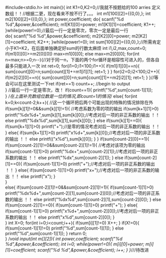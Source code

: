 #include<stdio.h>
int main(){
	int K1=0,K2=0;//我就不按题给的100 arries 定义数组！！//根据二更，现在看来不按不行了。。。 
	int m1[100][2]={{0,0},};
	int m2[100][2]={{0,0},};
	int power,coefficient;
 	do{ 
	 	scanf("%d %d",&power,&coefficient);
 		m1[K1][0]=power;
 		m1[K1][1]=coefficient;
 		K1++;
	}while(power!=0);//最后一行一定是零次，零次一定是最后一行 	
 	do{
 		scanf("%d %d",&power,&coefficient);
 		m2[K2][0]=power;
 		m2[K2][1]=coefficient;
 		K2++;
	}while(power!=0);
	int sum[100][2]={{0,0},};//所需肯定小于K1+K2，在后面单独确定好sum的行数太麻烦 
    int i1,i2,max,count=0;
    if(m1[0][0]>=m2[0][0])
	max=m1[0][0];
	else
	max=m2[0][0];
	for(int n=max;n>=0;n--){//对于同一n，下面的两个for循环是相容性可进入的，但各自最多只能进入一次 
		int ret=0;
    	for(i1=0;i1<100;i1++){
    		if(m1[i1][0]==n){
    			sum[count][0]=n;sum[count][1]+=m1[i1][1];
    			ret=1;
			}
		}
		for(i2=0;i2<100;i2++){
    		if(m2[i2][0]==n){
    			sum[count][0]=n;sum[count][1]+=m2[i2][1];
    			ret=1;
			}
		}//等会可以在这里测试一下ret 
		if(ret==1) 
		count++;
		//begin to output			    
	}							//最后一行一定是零次，改！ 
	if(count==1){
		printf("%d",sum[count-1][1]);	
	}
	/*在上面补充数组位数是一位的情况,即count=1的情况*/ 
	else{
		for(int k=0;k<count-2;k++){   //这一个循环把后两个可能出现的特殊的情况排除在外 
			if(sum[k][1]!=0&&sum[k][1]!=1){	 //考虑系数为零的项的输出 
				if(sum[k+1][1]>0) 
				printf("%dx%d+",sum[k][1],sum[k][0]);//考虑对后一项的非正系数的输出 ！！ 
				else 
				printf("%dx%d",sum[k][1],sum[k][0]);
			}
			else if(sum[k][1]==0){
				if(sum[k+1][1]>0) 
				printf("+");//是零的情况考虑对后一项的非正系数的输出 ！！ 
			}
			else{
				if(sum[k+1][1]>0) 
				printf("x%d+",sum[k][0]);//考虑对后一项的非正系数的输出 ！！ 
				else 
				printf(("x%d"),sum[k][0]);
			}
		}
		if(sum[count-2][0]==1){
			if(sum[count-2][1]!=0&&sum[count-2][1]!=1){  //考虑对该项为零的输出 
				if(sum[count-1][1]>0) 
				printf("%dx+",sum[count-2][1]);//考虑对后一项的非正系数的输出 ！！ 
				else
				printf("%dx",sum[count-2][1]);
			}
			else if(sum[count-2][1]==0){
				if(sum[count-1][1]>0) 
				printf("+");//考虑对后一项的非正系数的输出 ！！ 
			}
			else{
				if(sum[count-1][1]>0) 
				printf("x+");//考虑对后一项的非正系数的输出 ！！ 
				else
				printf("x");
			}	
		}	
		else{
			if(sum[count-2][1]!=0&&sum[count-2][1]!=1){
				if(sum[count-1][1]>0) 
				printf("%dx%d+",sum[count-2][1],sum[count-2][0]);//考虑对后一项的非正系数的输出 ！！ 
				else 
				printf("%dx%d",sum[count-2][1],sum[count-2][0]);
			} 
			else if(sum[count-2][1]==0){
				if(sum[count-1][1]>0) 
				printf("+");
			}
			else{
				if(sum[count-1][1]>0) 
				printf("x%d+",sum[count-2][0]);//考虑对后一项的非正系数的输出 ！！ 
				else 
				printf("x%d",sum[count-2][0]);
			}		
		}
		int X=0;
		for(int i=0;i<count;i++){
			if(sum[i][1]!=0)
			X++;
		}
		if(X!=0){
			if(sum[count-1][1]!=0)
			printf("%d",sum[count-1][1]);
		}
		else
		printf("%d",sum[count-1][1]);
	}
	return 0;	     	
} 
/*void input(int m[][2]){
	int power,coefficient;
	scanf("%d %d",&power,&coefficient);
 	int i=0;
 	while(power!=0){
 		m[i][0]=power;
 		m[i][1]=coefficient;
 		scanf("%d %d",&power,&coefficient);
 		i++;
	}
}*///待改进
